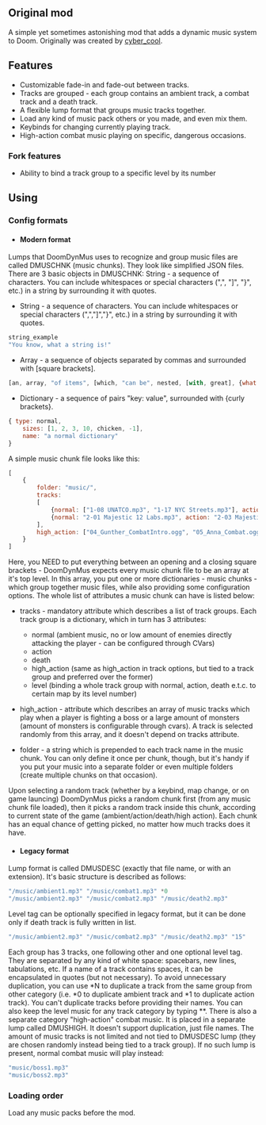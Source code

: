 ## Original mod

A simple yet sometimes astonishing mod that adds a dynamic music system to Doom. Originally was created by [cyber_cool](https://github.com/jankespro12/DoomDynMus).

## Features

* Customizable fade-in and fade-out between tracks.
* Tracks are grouped - each group contains an ambient track, a combat track and a death track.
* A flexible lump format that groups music tracks together.
* Load any kind of music pack others or you made, and even mix them.
* Keybinds for changing currently playing track.
* High-action combat music playing on specific, dangerous occasions.

### Fork features

* Ability to bind a track group to a specific level by its number

## Using

### Config formats

- #### Modern format

Lumps that DoomDynMus uses to recognize and group music files are called DMUSCHNK (music chunks). They look like simplified JSON files. There are 3 basic objects in DMUSCHNK:
String - a sequence of characters. You can include whitespaces or special characters (",", "]", "}", etc.) in a string by surrounding it with quotes.

- String - a sequence of characters. You can include whitespaces or special characters (",","]","}", etc.) in a string by surrounding it with quotes.
```javascript
string_example
"You know, what a string is!"
```
- Array - a sequence of objects separated by commas and surrounded with [square brackets].
```javascript
[an, array, "of items", [which, "can be", nested, [with, great], {what: depth, how_much: 100ft}], "for real"]
```
- Dictionary - a sequence of pairs "key: value", surrounded with {curly brackets}.
```javascript
{ type: normal,
	sizes: [1, 2, 3, 10, chicken, -1],
	name: "a normal dictionary"
}
```

A simple music chunk file looks like this:
```javascript
[
	{
		folder: "music/",
		tracks:
		[
			{normal: ["1-08 UNATCO.mp3", "1-17 NYC Streets.mp3"], action: "1-10 UNATCO Action.mp3", death: "1-11 UNATCO Death.mp3", high_action: "04_Anna_Combat.ogg"},
			{normal: "2-01 Majestic 12 Labs.mp3", action: "2-03 Majestic 12 Action.mp3", death: "2-04 Majestic 12  Death.mp3", level: "28"}
		],
		high_action: ["04_Gunther_CombatIntro.ogg", "05_Anna_Combat.ogg"]
	}
]
```
Here, you NEED to put everything between an opening and a closing square brackets - DoomDynMus expects every music chunk file to be an array at it's top level.
In this array, you put one or more dictionaries - music chunks - which group together music files, while also providing some configuration options.
The whole list of attributes a music chunk can have is listed below:

- tracks - mandatory attribute which describes a list of track groups. Each track group is a dictionary, which in turn has 3 attributes:
  - normal (ambient music, no or low amount of enemies directly attacking the player - can be configured through CVars)
  - action
  - death
  - high_action (same as high_action in track options, but tied to a track group and preferred over the former)
  - level (binding a whole track group with normal, action, death e.t.c. to certain map by its level number)

- high_action - attribute which describes an array of music tracks which play when a player is fighting a boss or a large amount of monsters (amount of monsters is configurable through cvars). A track is selected randomly from this array, and it doesn't depend on tracks attribute.

- folder - a string which is prepended to each track name in the music chunk. You can only define it once per chunk, though, but it's handy if you put your music into a separate folder or even multiple folders (create multiple chunks on that occasion).

Upon selecting a random track (whether by a keybind, map change, or on game launcing) DoomDynMus picks a random chunk first (from any music chunk file loaded), then it picks a random track inside this chunk, according to current state of the game (ambient/action/death/high action). Each chunk has an equal chance of getting picked, no matter how much tracks does it have.

- #### Legacy format

Lump format is called DMUSDESC (exactly that file name, or with an extension).
It's basic structure is described as follows:

```javascript
"/music/ambient1.mp3" "/music/combat1.mp3" *0
"/music/ambient2.mp3" "/music/combat2.mp3" "/music/death2.mp3"
```

Level tag can be optionally specified in legacy format, but it can be done only if death track is fully written in list.

```javascript
"/music/ambient2.mp3" "/music/combat2.mp3" "/music/death2.mp3" "15"
```

Each group has 3 tracks, one following other and one optional level tag. They are separated by any kind of white space: spacebars, new lines, tabulations, etc. If a name of a track contains spaces, it can be encapsulated in quotes (but not necessary).
To avoid unnecessary duplication, you can use &#42;N to duplicate a track from the same group from other category (i.e. &#42;0 to duplicate ambient track and &#42;1 to duplicate action track). You can't duplicate tracks before providing their names.
You can also keep the level music for any track category by typing &#42;&#42;.
There is also a separate category "high-action" combat music. 
It is placed in a separate lump called DMUSHIGH. It doesn't support duplication, just file names. The amount of music tracks is not limited and not tied to DMUSDESC lump (they are chosen randomly instead being tied to a track group). If no such lump is present, normal combat music will play instead:

```javascript
"music/boss1.mp3"
"music/boss2.mp3"
```

### Loading order

Load any music packs before the mod.
